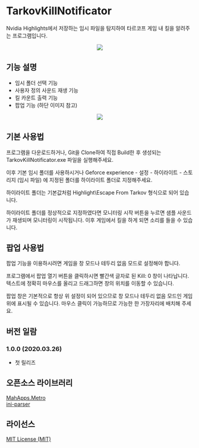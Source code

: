 # TarkovKillNotificator
Nvidia Highlights에서 저장하는 임시 파일을 탐지하여 타르코프 게임 내 킬을 알려주는 프로그램입니다.

<p align="center">
  <img src="https://user-images.githubusercontent.com/62662342/77567930-33a50e80-6f0b-11ea-9b4f-c447622d3cf3.png">
</p>

## 기능 설명

- 임시 폴더 선택 기능
- 사용자 정의 사운드 재생 기능
- 킬 카운트 출력 기능
- 팝업 기능 (하단 이미지 참고)
<p align="center">
  <img src="https://user-images.githubusercontent.com/62662342/77567938-36076880-6f0b-11ea-811e-a9455e265b49.png">
</p>

## 기본 사용법

프로그램을 다운로드하거나, Git을 Clone하여 직접 Build한 후 생성되는 TarkovKillNotificator.exe 파일을 실행해주세요.

이후 기본 임시 폴더를 사용하시거나 Geforce experience - 설정 - 하이라이트 - 스토리지 (임시 파일) 에 지정된 폴더를 하이라이트 폴더로 지정해주세요.

하이라이트 폴더는 기본값처럼 Highlight\Escape From Tarkov 형식으로 되어 있습니다.

하이라이트 폴더를 정상적으로 지정하였다면 모니터링 시작 버튼을 누르면 샘플 사운드가 재생되며 모니터링이 시작됩니다. 이후 게임에서 킬을 하게 되면 소리를 들을 수 있습니다.

## 팝업 사용법

팝업 기능을 이용하시려면 게임을 창 모드나 테두리 없음 모드로 설정해야 합니다.

프로그램에서 팝업 열기 버튼을 클릭하시면 빨간색 글자로 된 Kill: 0 창이 나타납니다. 텍스트에 정확히 마우스를 올리고 드래그하면 창의 위치를 이동할 수 있습니다.

팝업 창은 기본적으로 항상 위 설정이 되어 있으므로 창 모드나 테두리 없음 모드인 게임 위에 표시될 수 있습니다. 마우스 클릭이 가능하므로 가능한 한 가장자리에 배치해 주세요.

## 버전 일람

### 1.0.0 (2020.03.26)
- 첫 릴리즈

## 오픈소스 라이브러리

[MahApps.Metro](https://github.com/MahApps/MahApps.Metro)<br>
[ini-parser](https://github.com/rickyah/ini-parser)

## 라이선스

[MIT License (MIT)](LICENSE)
